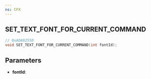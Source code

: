 ```yaml
---
ns: CFX
---
```

## SET_TEXT_FONT_FOR_CURRENT_COMMAND

```c
// 0xADA9255D
void SET_TEXT_FONT_FOR_CURRENT_COMMAND(int fontId);
```

## Parameters
* **fontId**:
